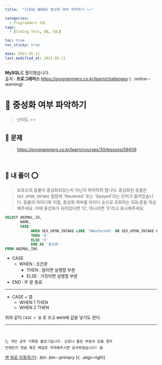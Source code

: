 ```yaml
---
title:  "[CASE WHEN] 중성화 여부 파악하기 ⭐⭐" 

categories:
  - Programmers SQL
tags:
  - [Coding Test, DB, SQL]

toc: true
toc_sticky: true

date: 2021-05-11
last_modified_at: 2021-05-11
---
```

**MySQL**로 풀이했습니다.  
출처 : **프로그래머스** <https://programmers.co.kr/learn/challenges>
{: .notice--warning}

# 📌 중성화 여부 파악하기

> 난이도 ⭐⭐

## 🚀 문제

> <https://programmers.co.kr/learn/courses/30/lessons/59409>

<br>

## 🚀 내 풀이 ⭕

> 보호소의 동물이 중성화되었는지 아닌지 파악하려 합니다. 중성화된 동물은 `SEX_UPON_INTAKE` 컬럼에 'Neutered' 또는 'Spayed'라는 단어가 들어있습니다. 동물의 아이디와 이름, 중성화 여부를 아이디 순으로 조회하는 SQL문을 작성해주세요. 이때 중성화가 되어있다면 'O', 아니라면 'X'라고 표시해주세요.

```sql
SELECT ANIMAL_ID, 
       NAME,
       CASE 
            WHEN SEX_UPON_INTAKE LIKE '%Neutered%' OR SEX_UPON_INTAKE LIKE '%Spayed%'
            THEN 'O'
            ELSE 'X'
            END AS '중성화'
FROM ANIMAL_INS
```

- CASE 
  - WHEN : 조건문 
    - THEN : 참이면 실행할 부분
    - ELSE : 거짓이면 실행할 부분
- END : IF 문 종료

***

- CASE + 열
  - WHEN 1 THEN
  - WHEN 2 THEN 

위와 같이 `CASE + 열` 로 쓰고 `WHEN`에 값을 넣기도 한다.

***
<br>

    🌜 개인 공부 기록용 블로그입니다. 오류나 틀린 부분이 있을 경우 
    언제든지 댓글 혹은 메일로 지적해주시면 감사하겠습니다! 😄

[맨 위로 이동하기](#){: .btn .btn--primary }{: .align-right}